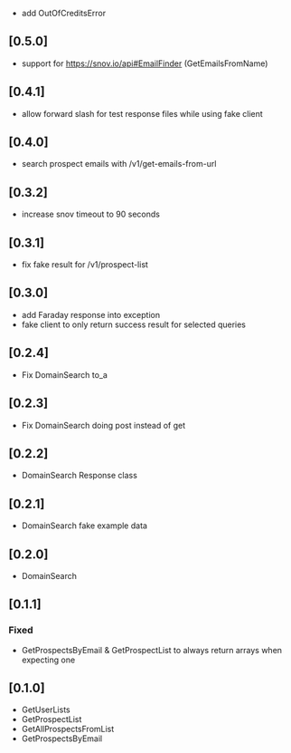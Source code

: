 * add OutOfCreditsError

## [0.5.0]
* support for https://snov.io/api#EmailFinder (GetEmailsFromName)

## [0.4.1]
* allow forward slash for test response files while using fake client

## [0.4.0]
* search prospect emails with /v1/get-emails-from-url

## [0.3.2]
* increase snov timeout to 90 seconds
## [0.3.1]
* fix fake result for /v1/prospect-list

## [0.3.0]
* add Faraday response into exception
* fake client to only return success result for selected queries

## [0.2.4]
* Fix DomainSearch to_a

## [0.2.3]
* Fix DomainSearch doing post instead of get
## [0.2.2]
* DomainSearch Response class

## [0.2.1]
* DomainSearch fake example data

## [0.2.0]
* DomainSearch

## [0.1.1]

### Fixed
* GetProspectsByEmail & GetProspectList to always return arrays when expecting one

## [0.1.0]
* GetUserLists
* GetProspectList
* GetAllProspectsFromList
* GetProspectsByEmail
